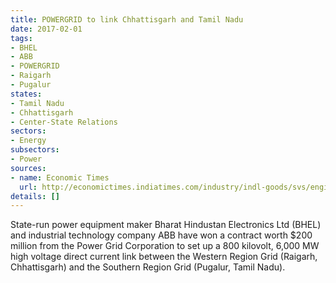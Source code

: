 ```yaml
---
title: POWERGRID to link Chhattisgarh and Tamil Nadu
date: 2017-02-01
tags:
- BHEL
- ABB
- POWERGRID
- Raigarh
- Pugalur
states:
- Tamil Nadu
- Chhattisgarh
- Center-State Relations
sectors:
- Energy
subsectors:
- Power
sources:
- name: Economic Times
  url: http://economictimes.indiatimes.com/industry/indl-goods/svs/engineering/bhel-bags-rs-1360-crore-order-to-set-up-6000-mw-power-project/articleshow/56760633.cms
details: []
---
```


State-run power equipment maker Bharat Hindustan Electronics Ltd (BHEL) and industrial technology company ABB have won a contract worth $200 million from the Power Grid Corporation to set up a 800 kilovolt, 6,000 MW high voltage direct current link between the Western Region Grid (Raigarh, Chhattisgarh) and the Southern Region Grid (Pugalur, Tamil Nadu).
